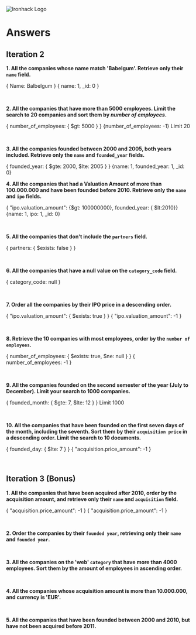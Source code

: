 ![Ironhack Logo](https://i.imgur.com/1QgrNNw.png)

# Answers

## Iteration 2

**1. All the companies whose name match 'Babelgum'. Retrieve only their `name` field.**

{ Name: Balbelgum }
{ name: 1, _id: 0 }

<br>

**2. All the companies that have more than 5000 employees. Limit the search to 20 companies and sort them by *number of employees*.**

{ number_of_employees: { $gt: 5000 } } {number_of_employees: -1}
Limit 20

<br>

**3. All the companies founded between 2000 and 2005, both years included. Retrieve only the `name` and `founded_year` fields.**

{ founded_year: { $gte: 2000, $lte: 2005 } }
{name: 1, founded_year: 1, _id: 0}
<br>

**4. All the companies that had a Valuation Amount of more than 100.000.000 and have been founded before 2010. Retrieve only the `name` and `ipo` fields.**

{ "ipo.valuation_amount": {$gt: 100000000}, founded_year: { $lt:2010}}
{name: 1, ipo: 1, _id: 0}

<br>

**5. All the companies that don't include the `partners` field.**

{ partners: { $exists: false } }

<br>

**6. All the companies that have a null value on the `category_code` field.**

{ category_code: null }

<br>

**7. Order all the companies by their IPO price in a descending order.**

{ "ipo.valuation_amount": { $exists: true } }
{ "ipo.valuation_amount": -1 }

<br>

**8. Retrieve the 10 companies with most employees, order by the `number of employees`.**

{ number_of_employees: { $exists: true, $ne: null } }
{ number_of_employees: -1 }

<br>

**9. All the companies founded on the second semester of the year (July to December). Limit your search to 1000 companies.**

{ founded_month: { $gte: 7, $lte: 12 } }
Limit 1000

<br>

**10. All the companies that have been founded on the first seven days of the month, including the seventh. Sort them by their `acquisition price` in a descending order. Limit the search to 10 documents.**

{ founded_day: { $lte: 7 } }
{ "acquisition.price_amount": -1 }

<br>

## Iteration 3 (Bonus)

**1. All the companies that have been acquired after 2010, order by the acquisition amount, and retrieve only their `name` and `acquisition` field.**

{ "acquisition.price_amount": -1 }
{ "acquisition.price_amount": -1 }

<br>

**2. Order the companies by their `founded year`, retrieving only their `name` and `founded year`.**

<!-- Your Query Goes Here -->

<br>

**3. All the companies on the 'web' `category` that have more than 4000 employees. Sort them by the amount of employees in ascending order.**

<!-- Your Query Goes Here -->

<br>

**4. All the companies whose acquisition amount is more than 10.000.000, and currency is 'EUR'.**

<!-- Your Query Goes Here -->

<br>

**5. All the companies that have been founded between 2000 and 2010, but have not been acquired before 2011.**

<!-- Your Query Goes Here -->

<br>
